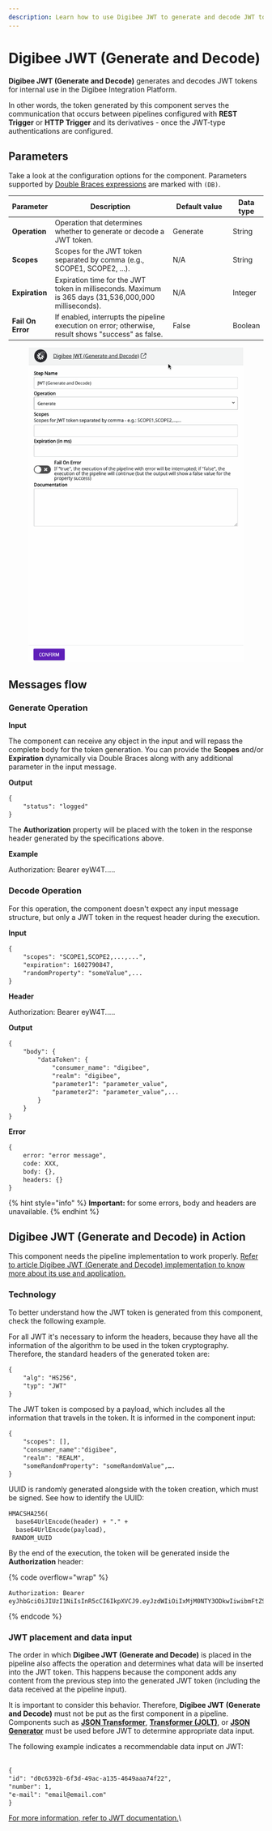 ```yaml
---
description: Learn how to use Digibee JWT to generate and decode JWT tokens.
---
```


# Digibee JWT (Generate and Decode)

**Digibee JWT (Generate and Decode)** generates and decodes JWT tokens for internal use in the Digibee Integration Platform.&#x20;

In other words, the token generated by this component serves the communication that occurs between pipelines configured with **REST Trigger** or **HTTP Trigger** and its derivatives - once the JWT-type authentications are configured.

## Parameters

Take a look at the configuration options for the component. Parameters supported by [Double Braces expressions](../../../build/double-braces/) are marked with `(DB)`.

<table data-full-width="true"><thead><tr><th>Parameter</th><th width="327">Description</th><th width="150.75">Default value</th><th>Data type</th></tr></thead><tbody><tr><td><strong>Operation</strong></td><td>Operation that determines whether to generate or decode a JWT token.</td><td>Generate</td><td>String</td></tr><tr><td><strong>Scopes</strong></td><td>Scopes for the JWT token separated by comma (e.g., SCOPE1, SCOPE2, ...).</td><td>N/A</td><td>String</td></tr><tr><td><strong>Expiration</strong></td><td>Expiration time for the JWT token in milliseconds. Maximum is 365 days (31,536,000,000 milliseconds).</td><td>N/A</td><td>Integer</td></tr><tr><td><strong>Fail On Error</strong></td><td>If enabled, interrupts the pipeline execution on error; otherwise, result shows "success" as false.</td><td>False</td><td>Boolean</td></tr></tbody></table>

<figure><img src="../../../.gitbook/assets/jwt-doc.gif" alt=""><figcaption></figcaption></figure>

## Messages flow <a href="#messages-flow" id="messages-flow"></a>

### Generate Operation <a href="#generate-operation" id="generate-operation"></a>

**Input**

The component can receive any object in the input and will repass the complete body for the token generation. You can provide the **Scopes** and/or **Expiration** dynamically via Double Braces along with any additional parameter in the input message.

**Output**

```
{
    "status": "logged"
}
```

The **Authorization** property will be placed with the token in the response header generated by the specifications above.

**Example**

Authorization: Bearer eyW4T.....

### Decode Operation <a href="#decode-operation" id="decode-operation"></a>

For this operation, the component doesn't expect any input message structure, but only a JWT token in the request header during the execution.

**Input**

```
{
    "scopes": "SCOPE1,SCOPE2,...,...",
    "expiration": 1602790847,
    "randomProperty": "someValue",...
}
```

**Header**

Authorization: Bearer eyW4T.....

**Output**

```
{
    "body": {
        "dataToken": {
            "consumer_name": "digibee",
            "realm": "digibee",
            "parameter1": "parameter_value",
            "parameter2": "parameter_value",...
        }
    }
}
```

**Error**

```
{
    error: "error message",
    code: XXX,
    body: {},
    headers: {}
}
```

{% hint style="info" %}
**Important:** for some errors, body and headers are unavailable.
{% endhint %}

## Digibee JWT **(Generate and Decode)** in Action <a href="#digibee-jwt-in-action" id="digibee-jwt-in-action"></a>

This component needs the pipeline implementation to work properly. [Refer to article Digibee JWT (Generate and Decode) implementation to know more about its use and application.](https://docs.digibee.com/documentation/components/security-components/digibee-jwt/digibee-jwt-implementation)

### Technology <a href="#technology" id="technology"></a>

To better understand how the JWT token is generated from this component, check the following example.

For all JWT it's necessary to inform the headers, because they have all the information of the algorithm to be used in the token cryptography. Therefore, the standard headers of the generated token are:

```
{  
    "alg": "HS256",  
    "typ": "JWT"
}
```

The JWT token is composed by a payload, which includes all the information that travels in the token. It is informed in the component input:

```
{  
    "scopes": [],  
    "consumer_name":"digibee",  
    "realm": "REALM",  
    "someRandomProperty": "someRandomValue",….
}
```

UUID is randomly generated alongside with the token creation, which must be signed. See how to identify the UUID:

```
HMACSHA256(
  base64UrlEncode(header) + "." +
  base64UrlEncode(payload),
 RANDOM_UUID
```

By the end of the execution, the token will be generated inside the **Authorization** header:

{% code overflow="wrap" %}
```
Authorization: Bearer eyJhbGciOiJIUzI1NiIsInR5cCI6IkpXVCJ9.eyJzdWIiOiIxMjM0NTY3ODkwIiwibmFtZSI6IkpvaG4gRG9lIiwiaWF0IjoxNTE2MjM5MDIyfQ.jY3Sv72B0BlRCrxLauMXHJi5zLY3v2BmknciOEh3q2c
```
{% endcode %}

### JWT placement and data input

The order in which **Digibee JWT (Generate and Decode)** is placed in the pipeline also affects the operation and determines what data will be inserted into the JWT token. This happens because the component adds any content from the previous step into the generated JWT token (including the data received at the pipeline input).

It is important to consider this behavior. Therefore, **Digibee JWT** **(Generate and Decode)** must not be put as the first component in a pipeline. Components such as [**JSON Transformer**](https://docs.digibee.com/documentation/components/tools/json-transformer), [**Transformer (JOLT)**](https://docs.digibee.com/documentation/components/tools/transformer-jolt), or [**JSON Generator**](https://docs.digibee.com/documentation/components/tools/json-generator) must be used before JWT to determine appropriate data input.&#x20;

The following example indicates a recommendable data input on JWT:

```

{
"id": "d0c6392b-6f3d-49ac-a135-4649aaa74f22",
"number": 1,
"e-mail": "email@email.com"
}

```

[For more information, refer to JWT documentation.](https://jwt.io/)\
